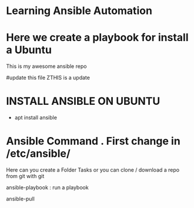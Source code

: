 # Learning Ansible Automation  
# Here we create a playbook for install a Ubuntu  
 This is my awesome ansible repo 
 
#update this file
ZTHIS is a update

# INSTALL ANSIBLE ON UBUNTU 
- apt install ansible

# Ansible Command . First change in /etc/ansible/
Here can you create a Folder Tasks or you can clone / download a repo from git with git 

ansible-playbook : run a playbook

ansible-pull 
